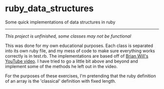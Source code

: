 # ruby_data_structures
Some quick implementations of data structures in ruby

_______


_This project is unfinished, some classes may not be functional_

This was done for my own educational purposes.  Each class is separated into its own ruby file, and my mess of code to make sure everything works correctly is in test.rb.  The implementations are based off of [Brian Will's YouTube video](https://www.youtube.com/watch?v=cOfhwxirhUE&t=640s).  I have tried to go a little bit above and beyond and implement some of the methods he left out in the video.

For the purposes of these exercises, I'm pretending that the ruby definition of an array is the 'classical' definition with fixed length.
